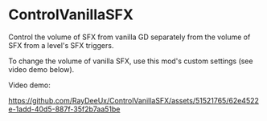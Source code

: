 # ControlVanillaSFX

Control the volume of SFX from vanilla GD separately from the volume of SFX from a level's SFX triggers.

To change the volume of vanilla SFX, use this mod's custom settings (see video demo below).

Video demo:

https://github.com/RayDeeUx/ControlVanillaSFX/assets/51521765/62e4522e-1add-40d5-887f-35f2b7aa51be

